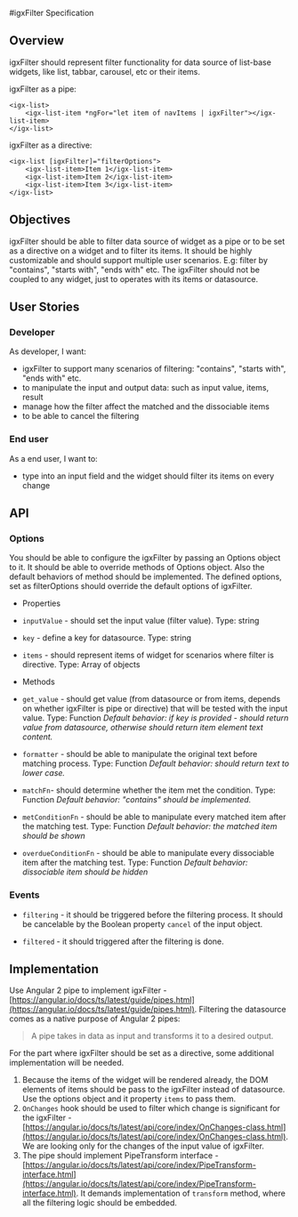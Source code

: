 #igxFilter Specification

## Overview
igxFilter should represent filter functionality for data source of list-base widgets, like list, tabbar, carousel, etc or their items.

igxFilter as a pipe:

    <igx-list>
        <igx-list-item *ngFor="let item of navItems | igxFilter"></igx-list-item>
    </igx-list>

igxFilter as a directive:

	<igx-list [igxFilter]="filterOptions">
        <igx-list-item>Item 1</igx-list-item>
        <igx-list-item>Item 2</igx-list-item>
        <igx-list-item>Item 3</igx-list-item>
    </igx-list>

## Objectives
igxFilter should be able to filter data source of widget as a pipe or to be set as a directive on a widget and to filter its items. It should be highly customizable and should support multiple user scenarios. E.g: filter by "contains", "starts with", "ends with" etc.
The igxFilter should not be coupled to any widget, just to operates with its items or datasource.

## User Stories

### Developer
As developer, I want:

* igxFilter to support many scenarios of filtering: "contains", "starts with", "ends with" etc.
* to manipulate the input and output data: such as input value, items, result
* manage how the filter affect the matched and the dissociable items
* to be able to cancel the filtering

### End user
As a end user, I want to:

* type into an input field and the widget should filter its items on every change

## API

### Options
You should be able to configure the igxFilter by passing an Options object to it. It should be able to override methods of Options object.
Also the default behaviors of method should be implemented. The defined options, set as filterOptions should override the default options of igxFilter.

* Properties

 * `inputValue` - should set the input value (filter value).
	Type: string
 * `key` - define a key for datasource.
    Type: string
 * `items` - should represent items of widget for scenarios where filter is directive.
 	Type: Array of objects

* Methods

 * `get_value` - should get value (from datasource or from items, depends on whether igxFilter is pipe or directive) that will be tested with the input value.
 	Type: Function
 _Default behavior: if key is provided - should return value from datasource, otherwise should return item element text content._
 * `formatter` - should be able to manipulate the original text before matching process.
 	Type: Function
  _Default behavior: should return text to lower case._
 * `matchFn`- should determine whether the item met the condition.
 	Type: Function
   _Default behavior: "contains" should be implemented._
 * `metConditionFn` - should be able to manipulate every matched item after the matching test.
    Type: Function
 	_Default behavior: the matched item should be shown_
 * `overdueConditionFn` - should be able to manipulate every dissociable item after the matching test.
    Type: Function
 	_Default behavior: dissociable item should be hidden_

### Events

 * `filtering` - it should be triggered before the filtering process.
It should be cancelable by the Boolean property `cancel` of the input object.

 * `filtered` - it should triggered after the filtering is done.

## Implementation

Use Angular 2 pipe to implement igxFilter - [https://angular.io/docs/ts/latest/guide/pipes.html](https://angular.io/docs/ts/latest/guide/pipes.html). Filtering the datasource comes as a native purpose of Angular 2 pipes:
> A pipe takes in data as input and transforms it to a desired output.

For the part where igxFilter should be set as a directive, some additional implementation will be needed.

1. Because the items of the widget will be rendered already, the DOM elements of items should be pass to the igxFilter instead of datasource. Use the options object and it property `items` to pass them.
2. `OnChanges` hook should be used to filter which change is significant for the igxFilter - [https://angular.io/docs/ts/latest/api/core/index/OnChanges-class.html](https://angular.io/docs/ts/latest/api/core/index/OnChanges-class.html). We are looking only for the changes of the input value of igxFilter.
3. The pipe should implement PipeTransform interface - [https://angular.io/docs/ts/latest/api/core/index/PipeTransform-interface.html](https://angular.io/docs/ts/latest/api/core/index/PipeTransform-interface.html). It demands implementation of `transform` method, where all the filtering logic should be embedded.
